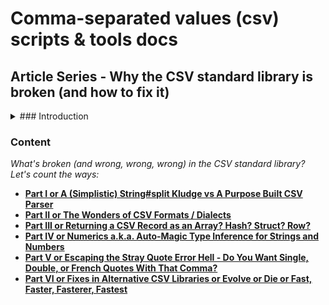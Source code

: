 # Comma-separated values (csv) scripts & tools docs



## Article Series - Why the CSV standard library is broken (and how to fix it)


<details>
  <summary>### Introduction</summary>

Reminder:  Dear [James Edward Gray II](https://twitter.com/JEG2), We love you. We thank you for your code.
You're a genius. You're beautiful. [We stand on your shoulders. You're a giant.¹](https://en.wikipedia.org/wiki/Standing_on_the_shoulders_of_giants)
Please, please, please - these articles are NOT about you.
It's about the code and how to fix it.

>  I'm seeing from you is that we should not consider people's feelings when criticizing their work. [...]
>  Please take time to sit down [..] and offer an apology to the author of the CSV library.

[I Apologize - Sorry, Sorry, Sorry - Why the standard CSV library author deserves our hugs and thank yous and why new giants are wanted »](sorry-sorry-sorry.md)

> "Criticism is something we can avoid easily by saying nothing, doing nothing, and being nothing."
>
> --  Aristotle

---
¹: stand on someone's shoulders - to make discoveries, insights, or progress due to the discoveries or previous work of those who have come before.

</details>



### Content

_What's broken (and wrong, wrong, wrong) in the CSV standard library? Let's count the ways:_

- [**Part I or A (Simplistic) String#split Kludge vs A Purpose Built CSV Parser**](why-the-csv-stdlib-is-broken.md)
- [**Part II or The Wonders of CSV Formats / Dialects**](csv-formats.md)
- [**Part III or Returning a CSV Record as an Array? Hash? Struct? Row?**](csv-array-hash-struct.md)
- [**Part IV or Numerics a.k.a. Auto-Magic Type Inference for Strings and Numbers**](csv-numerics.md)
- [**Part V or Escaping the Stray Quote Error Hell - Do You Want Single, Double, or French Quotes With That Comma?**](csv-quotes.md)
- [**Part VI or Fixes in Alternative CSV Libraries or Evolve or Die or Fast, Faster, Fasterer, Fastest**](csv-libraries.md)


<!--

> "He has a right to criticize, who has a heart to help."
>
> -- Abraham Lincoln


-->
